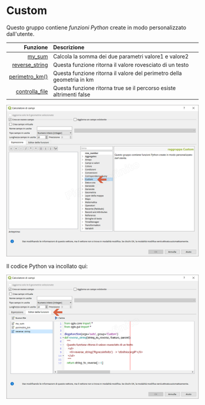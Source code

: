 # Custom

Questo gruppo contiene _funzioni Python_ create in modo personalizzato dall'utente.

 Funzione  | Descrizione
----------:|:-----------
[my_sum](funzioni/my_sum.html)|Calcola la somma dei due parametri valore1 e valore2
[reverse_string](funzioni/reverse_string.html)|Questa funzione ritorna il valore rovesciato di un testo
[perimetro_km()](funzioni/perimetro_km().html)|Questa funzione ritorna il valore del perimetro della geometria in km 
[controlla_file](funzioni/controlla_file.html)|Questa funzione ritorna true se il percorso esiste altrimenti false


![](/img/custom/gruppo_custom1.png)

Il codice Python va incollato qui:

![](/img/custom/editor_funzioni1.png)

